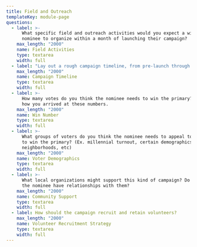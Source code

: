 ```yaml
---
title: Field and Outreach
templateKey: module-page
questions:
  - label: >-
      What specific field and outreach activities would you expect a winning
      nominee to organize within a month of launching their campaign?
    max_length: "2000"
    name: Field Activities
    type: textarea
    width: full
  - label: "Lay out a rough campaign timeline, from pre-launch through to Election Day"
    max_length: "2000"
    name: Campaign Timeline
    type: textarea
    width: full
  - label: >-
      How many votes do you think the nominee needs to win the primary? Explain
      how you arrived at these numbers.
    max_length: "2000"
    name: Win Number
    type: textarea
    width: full
  - label: >-
      What groups of voters do you think the nominee needs to appeal to in order
      to win the primary? (Ex. millennial turnout, certain demographics or
      neighborhoods, etc)
    max_length: "2000"
    name: Voter Demographics
    type: textarea
    width: full
  - label: >-
      What local organizations might support this kind of campaign? Do you or
      the nominee have relationships with them?
    max_length: "2000"
    name: Community Support
    type: textarea
    width: full
  - label: How should the campaign recruit and retain volunteers?
    max_length: "2000"
    name: Volunteer Recruitment Strategy
    type: textarea
    width: full
---
```

